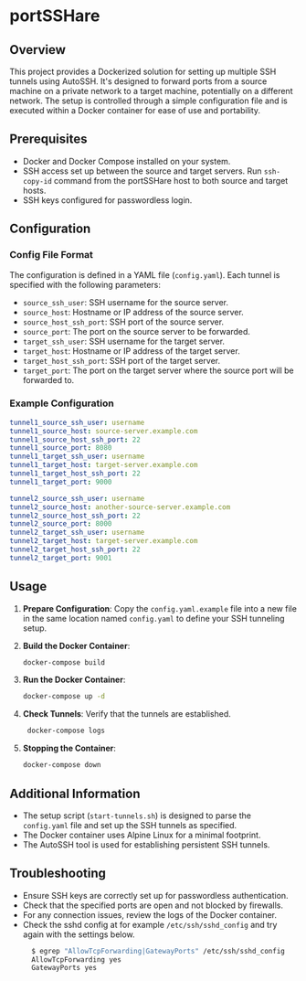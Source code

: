 # portSSHare

## Overview

This project provides a Dockerized solution for setting up multiple SSH tunnels using AutoSSH. It's designed to forward ports from a source machine on a private network to a target machine, potentially on a different network. The setup is controlled through a simple configuration file and is executed within a Docker container for ease of use and portability.

## Prerequisites

- Docker and Docker Compose installed on your system.
- SSH access set up between the source and target servers. Run `ssh-copy-id` command from the portSSHare host to both source and target hosts.
- SSH keys configured for passwordless login.

## Configuration

### Config File Format

The configuration is defined in a YAML file (`config.yaml`). Each tunnel is specified with the following parameters:

- `source_ssh_user`: SSH username for the source server.
- `source_host`: Hostname or IP address of the source server.
- `source_host_ssh_port`: SSH port of the source server.
- `source_port`: The port on the source server to be forwarded.
- `target_ssh_user`: SSH username for the target server.
- `target_host`: Hostname or IP address of the target server.
- `target_host_ssh_port`: SSH port of the target server.
- `target_port`: The port on the target server where the source port will be forwarded to.

### Example Configuration

```yaml
tunnel1_source_ssh_user: username
tunnel1_source_host: source-server.example.com
tunnel1_source_host_ssh_port: 22
tunnel1_source_port: 8080
tunnel1_target_ssh_user: username
tunnel1_target_host: target-server.example.com
tunnel1_target_host_ssh_port: 22
tunnel1_target_port: 9000

tunnel2_source_ssh_user: username
tunnel2_source_host: another-source-server.example.com
tunnel2_source_host_ssh_port: 22
tunnel2_source_port: 8000
tunnel2_target_ssh_user: username
tunnel2_target_host: target-server.example.com
tunnel2_target_host_ssh_port: 22
tunnel2_target_port: 9001
```

## Usage

1. **Prepare Configuration**: Copy the `config.yaml.example` file into a new file in the same location named `config.yaml` to define your SSH tunneling setup.

2. **Build the Docker Container**:

    ```bash
    docker-compose build
    ```

3. **Run the Docker Container**:

    ```bash
    docker-compose up -d
    ```

4. **Check Tunnels**: Verify that the tunnels are established.

   ```bash
    docker-compose logs
    ```

6. **Stopping the Container**:

    ```bash
    docker-compose down
    ```

## Additional Information

- The setup script (`start-tunnels.sh`) is designed to parse the `config.yaml` file and set up the SSH tunnels as specified.
- The Docker container uses Alpine Linux for a minimal footprint.
- The AutoSSH tool is used for establishing persistent SSH tunnels.

## Troubleshooting

- Ensure SSH keys are correctly set up for passwordless authentication.
- Check that the specified ports are open and not blocked by firewalls.
- For any connection issues, review the logs of the Docker container.
- Check the sshd config at for example `/etc/ssh/sshd_config` and try again with the settings below.
  ```bash
    $ egrep "AllowTcpForwarding|GatewayPorts" /etc/ssh/sshd_config
    AllowTcpForwarding yes
    GatewayPorts yes
  ```
